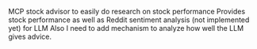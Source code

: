 MCP stock advisor to easily do research on stock performance
Provides stock performance as well as Reddit sentiment analysis (not implemented yet) for LLM
Also I need to add mechanism to analyze how well the LLM gives advice.